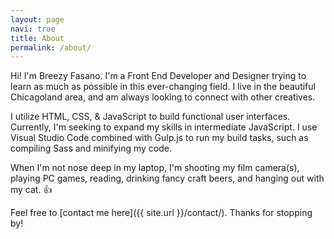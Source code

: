 ```yaml
---
layout: page
navi: true
title: About
permalink: /about/
---
```


Hi! I'm Breezy Fasano. I'm a Front End Developer and Designer trying to learn as much as possible in this ever-changing field. I live in the beautiful Chicagoland area, and am always looking to connect with other creatives. 

I utilize HTML, CSS, & JavaScript to build functional user interfaces. Currently, I'm seeking to expand my skills in intermediate JavaScript. I use Visual Studio Code combined with Gulp.js to run my build tasks, such as compiling Sass and minifying my code. 

When I'm not nose deep in my laptop, I'm shooting my film camera(s), playing PC games, reading, drinking fancy craft beers, and hanging out with my cat. 👍

Feel free to [contact me here]({{ site.url }}/contact/). Thanks for stopping by!